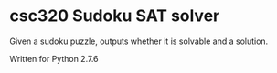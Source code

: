 # csc320 Sudoku SAT solver

Given a sudoku puzzle, outputs whether it is solvable and a solution.

Written for Python 2.7.6
